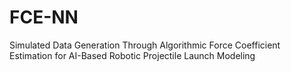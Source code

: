 # FCE-NN
Simulated Data Generation Through Algorithmic Force Coefficient Estimation for AI-Based Robotic Projectile Launch Modeling
